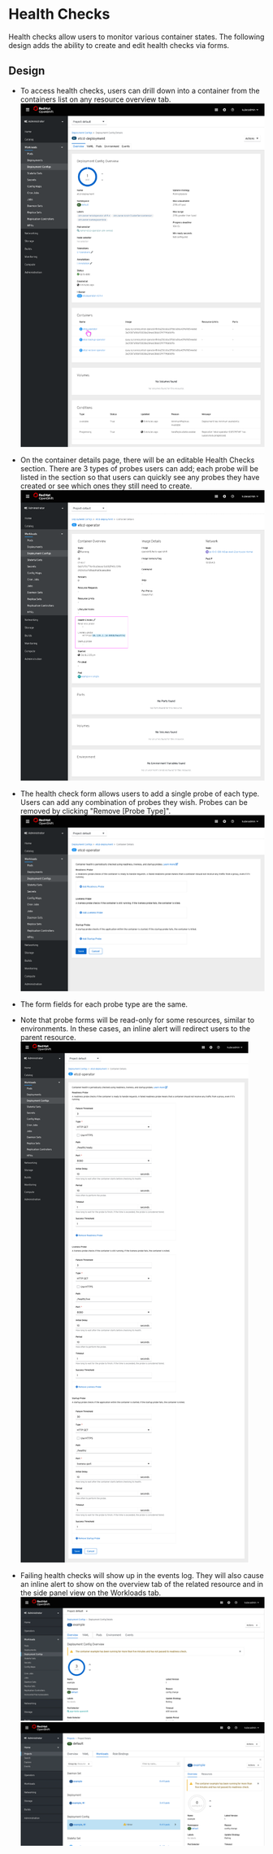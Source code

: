 # Health Checks

Health checks allow users to monitor various container states. The following design adds the ability to create and edit health checks via forms.

## Design
* To access health checks, users can drill down into a container from the containers list on any resource overview tab.
![overview](img/C1.png)

* On the container details page, there will be an editable Health Checks section. There are 3 types of probes users can add; each probe will be listed in the section so that users can quickly see any probes they have created or see which ones they still need to create.
![container-overview](img/C2.png)

* The health check form allows users to add a single probe of each type. Users can add any combination of probes they wish. Probes can be removed by clicking "Remove [Probe Type]".
![form](img/C3.png)

* The form fields for each probe type are the same.
* Note that probe forms will be read-only for some resources, similar to environments. In these cases, an inline alert will redirect users to the parent resource.
![form-long](img/C4.png)

* Failing health checks will show up in the events log. They will also cause an inline alert to show on the overview tab of the related resource and in the side panel view on the Workloads tab.
![overview](img/overview.png)
![overview](img/overview-panel.png)
